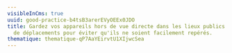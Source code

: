 ```yaml
---
visibleInCms: true
uuid: good-practice-b4tsB3arerEVyOEEx0JDO
title: Gardez vos appareils hors de vue directe dans les lieux publics ou lors
  de déplacements pour éviter qu'ils ne soient facilement repérés.
thematique: thematique-qP7AaYEirvtU1XIjwcSea
---
```


